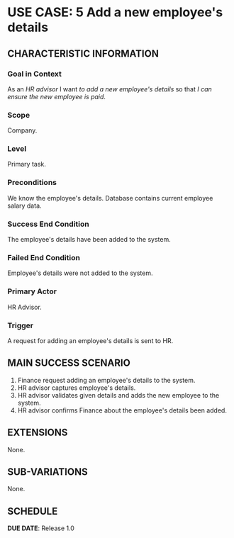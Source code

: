 
# USE CASE: 5 Add a new employee's details

## CHARACTERISTIC INFORMATION

### Goal in Context

As an *HR advisor* I want *to add a new employee's details* so that *I can ensure the new employee is paid*.

### Scope

Company.

### Level

Primary task.

### Preconditions

We know the employee's details.  Database contains current employee salary data.

### Success End Condition

The employee's details have been added to the system.

### Failed End Condition

Employee's details were not added to the system.

### Primary Actor

HR Advisor.

### Trigger

A request for adding an employee's details is sent to HR.

## MAIN SUCCESS SCENARIO

1. Finance request adding an employee's details to the system.
2. HR advisor captures employee's details.
3. HR advisor validates given details and adds the new employee to the system.
4. HR advisor confirms Finance about the employee's details been added.

## EXTENSIONS

None.

## SUB-VARIATIONS

None.

## SCHEDULE

**DUE DATE**: Release 1.0
